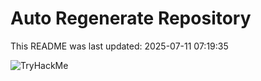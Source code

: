 # Auto Regenerate Repository

This README was last updated: 2025-07-11 07:19:35

 ![TryHackMe](https://tryhackme.com/badge/533634)